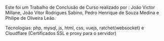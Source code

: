 Este foi um Trabalho de Conclusão de Curso realizado por :
João Victor Millane, João Vitor Rodrigues Sabino, Pedro Henrique de Souza Medina e Philipe de Oliveira Leão.

Tecnologias: php, mysql, js, html, css, vuejs, ratchet(websocket) e Cloudflare (Certificados SSL e proxy para o servidor)
